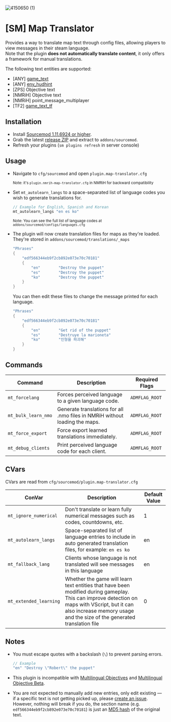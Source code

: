 
![4150650 (1)](https://github.com/dysphie/sm-map-translator/assets/11559683/11b2fcea-0a83-42cd-93ac-848407288f47)

# [SM] Map Translator

Provides a way to translate map text through config files, allowing players to view messages in their steam language.  
Note that the plugin **does not automatically translate content**, it only offers a framework for manual translations.

The following text entities are supported:

- [ANY] [game_text](https://developer.valvesoftware.com/wiki/Game_text)
- [ANY] [env_hudhint](https://developer.valvesoftware.com/wiki/Env_hudhint)
- [ZPS] Objective text
- [NMRiH] Objective text
- [NMRiH] point_message_multiplayer
- [TF2] [game_text_tf](https://developer.valvesoftware.com/wiki/Game_text_tf)


## Installation

- Install [Sourcemod 1.11.6924 or higher](https://www.sourcemod.net/downloads.php?branch=stable).
- Grab the latest [release ZIP](https://github.com/dysphie/sm-map-translator/releases) and extract to `addons/sourcemod`.
- Refresh your plugins (`sm plugins refresh` in server console)

## Usage

- Navigate to `cfg/sourcemod` and open `plugin.map-translator.cfg` 

	<sup>Note: it's `plugin.nmrih-map-translator.cfg` in NMRiH for backward compatibility</sup>
- Set `mt_autolearn_langs` to a space-separated list of language codes you wish to generate translations for. 

	```cpp
	// Example for English, Spanish and Korean
	mt_autolearn_langs "en es ko"
	```
	
	<sup>Note: You can see the full list of language codes at `addons/sourcemod/configs/languages.cfg`</sup>


- The plugin will now create translation files for maps as they're loaded. 
They're stored in `addons/sourcemod/translations/_maps`

	```cpp
	"Phrases"
	{
		"edf566344eb9f2cb892e073e70c70181"
		{
			"en"		"Destroy the puppet"
			"es"		"Destroy the puppet"
			"ko"		"Destroy the puppet"
		}
	}
	```

	You can then edit these files to change the message printed for each language.

	```cpp
	"Phrases"
	{
		"edf566344eb9f2cb892e073e70c70181"
		{
			"en"		"Get rid of the puppet"
			"es"		"Destruye la marioneta"
			"ko"		"인형을 파괴해"
		}
	}
	```
	

## Commands

| Command                | Description                                           | Required Flags      |
|------------------------|-------------------------------------------------------|----------------------|
| `mt_forcelang`         | Forces perceived language to a given language code.   | `ADMFLAG_ROOT`       |
| `mt_bulk_learn_nmo`    | Generate translations for all .nmo files in NMRiH without loading the maps.               | `ADMFLAG_ROOT`       |
| `mt_force_export`      | Force export learned translations immediately.        | `ADMFLAG_ROOT`       |
| `mt_debug_clients`     | Print perceived language code for each client.        | `ADMFLAG_ROOT`       |

## CVars

CVars are read from `cfg/sourcemod/plugin.map-translator.cfg`

| ConVar | Description | Default Value |
| --- | --- | --- |
| `mt_ignore_numerical` | Don't translate or learn fully numerical messages such as codes, countdowns, etc. | 1 |
| `mt_autolearn_langs` | Space-separated list of language entries to include in auto generated translation files, for example: `en es ko` | en |
| `mt_fallback_lang` | Clients whose language is not translated will see messages in this language | en |
| `mt_extended_learning` | Whether the game will learn text entities that have been modified during gameplay. This can improve detection on maps with VScript, but it can also increase memory usage and the size of the generated translation file | 0 |


## Notes

- You must escape quotes with a backslash (`\`) to prevent parsing errors.

	```cpp
	// Example 
	"en" "Destroy \"Robert\" the puppet"
	```

- This plugin is incompatible with [Multilingual Objectives](https://forums.alliedmods.net/showthread.php?p=2678257) and [Multilingual Objective Beta](https://forums.alliedmods.net/showthread.php?p=2305894).
- You are not expected to manually add new entries, only edit existing — if a specific text is not getting picked up, please [create an issue](https://github.com/dysphie/nmrih-map-translator/issues). 
	However, nothing will break if you do, the section name (e.g. `edf566344eb9f2cb892e073e70c70181`) is just an [MD5 hash](https://www.md5hashgenerator.com) of the original text.

